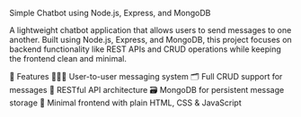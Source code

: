 Simple Chatbot using Node.js, Express, and MongoDB

A lightweight chatbot application that allows users to send messages to one another. Built using Node.js, Express, and MongoDB, this project focuses on backend functionality like REST APIs and CRUD operations while keeping the frontend clean and minimal.

📌 Features
🧑‍🤝‍🧑 User-to-user messaging system
🗂️ Full CRUD support for messages
🔄 RESTful API architecture
🗃️ MongoDB for persistent message storage
🎨 Minimal frontend with plain HTML, CSS & JavaScript